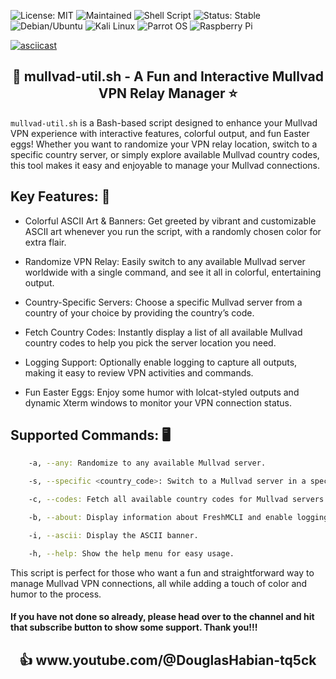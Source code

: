 ![License: MIT](https://img.shields.io/badge/License-MIT-green.svg)
![Maintained](https://img.shields.io/badge/Maintained-Yes-brightgreen.svg)
![Shell Script](https://img.shields.io/badge/Bash-Mu11vadShield-yellow.svg)
![Status: Stable](https://img.shields.io/badge/Status-Stable-brightgreen.svg)
![Debian/Ubuntu](https://img.shields.io/badge/Tested-Debian%2FUbuntu-77216F.svg)
![Kali Linux](https://img.shields.io/badge/Tested-Kali%20Linux-557C94?logo=kalilinux&logoColor=blue)
![Parrot OS](https://img.shields.io/badge/Tested-Parrot%20OS-1BD96A?logo=parrot-security&logoColor=green)
![Raspberry Pi](https://img.shields.io/badge/Tested-Raspberry%20Pi-C51A2B.svg)

[![asciicast](https://asciinema.org/a/717701.svg)](https://asciinema.org/a/717701)

<h2 align="center"> 
🌟 mullvad-util.sh - A Fun and Interactive Mullvad VPN Relay Manager ⭐️
</h2>

`mullvad-util.sh` is a Bash-based script designed to enhance your Mullvad VPN experience with interactive features, colorful output, 
and fun Easter eggs! Whether you want to randomize your VPN relay location, switch to a specific country server, or simply explore 
available Mullvad country codes, this tool makes it easy and enjoyable to manage your Mullvad connections.

## Key Features: 🔑

   * Colorful ASCII Art & Banners: Get greeted by vibrant and customizable ASCII art whenever you run the script, with a randomly chosen color for extra flair.

   * Randomize VPN Relay: Easily switch to any available Mullvad server worldwide with a single command, and see it all in colorful, entertaining output.

   * Country-Specific Servers: Choose a specific Mullvad server from a country of your choice by providing the country’s code.

   * Fetch Country Codes: Instantly display a list of all available Mullvad country codes to help you pick the server location you need.

   * Logging Support: Optionally enable logging to capture all outputs, making it easy to review VPN activities and commands.

   * Fun Easter Eggs: Enjoy some humor with lolcat-styled outputs and dynamic Xterm windows to monitor your VPN connection status.

## Supported Commands: 🖥
```bash
    -a, --any: Randomize to any available Mullvad server.

    -s, --specific <country_code>: Switch to a Mullvad server in a specific country.

    -c, --codes: Fetch all available country codes for Mullvad servers.

    -b, --about: Display information about FreshMCLI and enable logging.

    -i, --ascii: Display the ASCII banner.

    -h, --help: Show the help menu for easy usage.
```
This script is perfect for those who want a fun and straightforward way to manage Mullvad VPN connections, all while adding a touch of color and humor to the process.

#### If you have not done so already, please head over to the channel and hit that subscribe button to show some support. Thank you!!!

<h2 align="center">
👍 www.youtube.com/@DouglasHabian-tq5ck
</h2>






